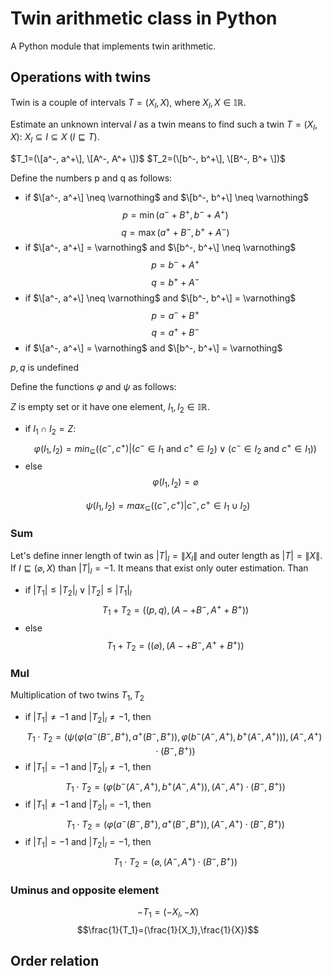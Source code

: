 # Twin arithmetic class in Python
A Python module that implements twin arithmetic.
## Operations with twins
Twin is a couple of intervals $T=(X_l,X)$, where $X_l,X \in \mathbb{IR}$.

Estimate an unknown interval 𝐼 as a twin means to find such a twin $T=(X_l,X)$: $X_l \subseteq I \subseteq X$ ($I \sqsubseteq T$).

$T_1=(\[a^-, a^+\], \[A^-, A^+ \])$
$T_2=(\[b^-, b^+\], \[B^-, B^+ \])$

Define the numbers p and q as follows:
- if $\[a^-, a^+\] \neq \varnothing$ and $\[b^-, b^+\] \neq \varnothing$
$$p=\min{(a^-+B^+, b^-+A^+)}$$
$$q=\max{(a^++B^-, b^++A^-)}$$
- if $\[a^-, a^+\] = \varnothing$ and $\[b^-, b^+\] \neq \varnothing$
$$p=b^-+A^+$$
$$q= b^++A^-$$
- if $\[a^-, a^+\] \neq \varnothing$ and $\[b^-, b^+\] = \varnothing$
$$p=a^-+B^+$$
$$q=a^++B^-$$
- if $\[a^-, a^+\] = \varnothing$ and $\[b^-, b^+\] = \varnothing$

$p,q$ is undefined

Define the functions $\varphi$ and $\psi$ as follows:

$Z$ is empty set or it have one element, $I_1,I_2 \in \mathbb{IR}$.
- if $I_1 \cap I_2=Z$: 
$$\varphi(I_1,I_2)= min_{\subseteq}{( (c^-,c^+) | (c^- \in I_1 \text{ and } c^+ \in I_2) \vee  (с^- \in I_2 \text{ and }  c^+ \in I_1))}$$
- else
 $$\varphi(I_1,I_2)=\varnothing$$
 
 $$\psi(I_1,I_2)=max_{\subseteq} ( (c^-,c^+) |c^-,c^+ \in I_1 \cup I_2 )$$
### Sum
Let's define inner length of twin as $|T|_l =\|X_l\|$ and outer length as $|T| =\|X\|$. 
If $I \sqsubseteq (\varnothing, X)$ than $|T|_l = -1$. It means that exist only outer estimation.
Than
- if $|T_1| \leq |T_2|_l \vee |T_2| \leq |T_1|_l$
$$T_1+T_2= ( (p,q), (A-+B^-,A^++B^+) )$$
- else
$$T_1+T_2= ((\varnothing), (A-+B^-,A^++B^+) )$$
### Mul
Multiplication of two twins $T_1,T_2$
- if $|T_1| \neq -1$ and $|T_2|_l \neq -1$, then
$$T_1 \cdot T_2 = (\psi(\varphi(a^-(B^-,B^+), a^+(B^-,B^+)),\varphi(b^- (A^-,A^+), b^+  (A^-,A^+) ) )  , (A^-, A^+)\cdot (B^-,B^+) )$$
- if $|T_1| = -1$ and $|T_2|_l \neq -1$, then
$$T_1 \cdot T_2 = ( \varphi(b^- (A^-,A^+), b^+  (A^-,A^+) ) , (A^-, A^+) \cdot (B^-,B^+) )$$
- if $|T_1| \neq -1$ and $|T_2|_l = -1$, then
$$T_1 \cdot T_2 =( \varphi(a^- (B^-,B^+), a^+   (B^-,B^+) ) , (A^-, A^+) \cdot (B^-,B^+) ) $$
- if $|T_1| = -1$ and $|T_2|_l = -1$, then
$$T_1 \cdot T_2 = (\varnothing,(A^-, A^+)\cdot (B^-,B^+) )$$

### Uminus and opposite element
$$-T_1=(-X_l,-X)$$
$$\frac{1}{T_1}=(\frac{1}{X_1},\frac{1}{X})$$

## Order relation

